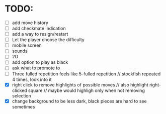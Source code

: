 
# TODO:
- [ ] add move history
- [ ] add checkmate indication
- [ ] add a way to resign/restart
- [ ] Let the player choose the difficulty
- [ ] mobile screen
- [ ] sounds
- [ ] 2D
- [ ] add option to play as black
- [ ] ask what to promote to
- [ ] Three fulled repetition feels like 5-fulled repetition // stockfish repeated 4 times, look into it
- [x] right click to remove highlights of possible moves // also highlight right-clicked square // maybe would highligh only when not removing selection
- [x] change background to be less dark, black pieces are hard to see sometimes
